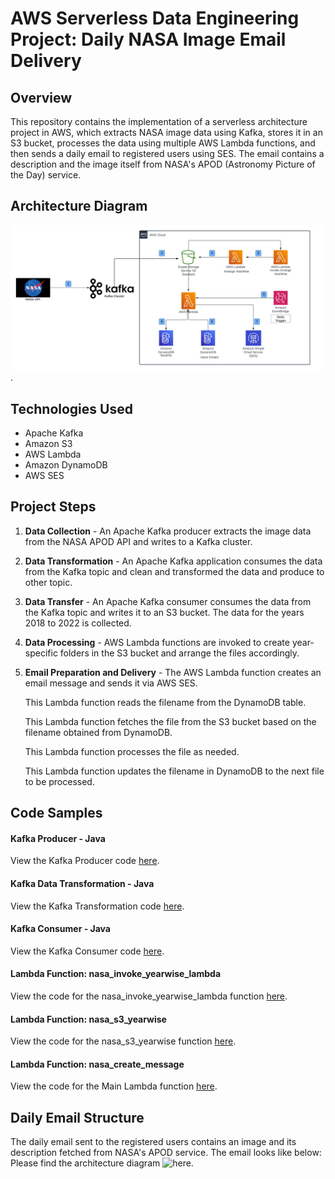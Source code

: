 # AWS Serverless Data Engineering Project: Daily NASA Image Email Delivery

## Overview

This repository contains the implementation of a serverless architecture project in AWS, which extracts NASA image data using Kafka, stores it in an S3 bucket, processes the data using multiple AWS Lambda functions, and then sends a daily email to registered users using SES. The email contains a description and the image itself from NASA's APOD (Astronomy Picture of the Day) service.

## Architecture Diagram
![here](https://github.com/mudit-mishra8/NASA-Daily/blob/main/nasa%20(3).png).

## Technologies Used

- Apache Kafka
- Amazon S3
- AWS Lambda
- Amazon DynamoDB
- AWS SES

## Project Steps

1. **Data Collection** - An Apache Kafka producer extracts the image data from the NASA APOD API and writes to a Kafka cluster.
2. **Data Transformation** - An Apache Kafka application consumes the data from the Kafka topic and clean and transformed the data and produce to other topic. 
3. **Data Transfer** - An Apache Kafka consumer consumes the data from the Kafka topic and writes it to an S3 bucket. The data for the years 2018 to 2022 is collected.
4. **Data Processing** - AWS Lambda functions are invoked to create year-specific folders in the S3 bucket and arrange the files accordingly.
5. **Email Preparation and Delivery** - The AWS Lambda function creates an email message and sends it via AWS SES.
   
    This Lambda function reads the filename from the DynamoDB table.
   
    This Lambda function fetches the file from the S3 bucket based on the filename obtained from DynamoDB.
   
    This Lambda function processes the file as needed.
   
    This Lambda function updates the filename in DynamoDB to the next file to be processed.

## Code Samples

#### Kafka Producer - Java

View the Kafka Producer code [here](https://github.com/mudit-mishra8/NASA-Daily/blob/main/nasa_producer.java).

#### Kafka Data Transformation - Java

View the Kafka Transformation code [here](https://github.com/mudit-mishra8/NASA-Daily/blob/main/nasa_transformation_application.java).

#### Kafka Consumer - Java

View the Kafka Consumer code [here](link-to-kafka-consumer-file).

#### Lambda Function: nasa_invoke_yearwise_lambda

View the code for the nasa_invoke_yearwise_lambda function [here](link-to-nasa-invoke-yearwise-lambda-function-file).

#### Lambda Function: nasa_s3_yearwise

View the code for the nasa_s3_yearwise function [here](link-to-nasa-s3-yearwise-function-file).

#### Lambda Function: nasa_create_message

View the code for the Main Lambda function [here](link-to-main-lambda-function-file).

## Daily Email Structure

The daily email sent to the registered users contains an image and its description fetched from NASA's APOD service. The email looks like below: 
Please find the architecture diagram ![here](link-to-architecture-diagram).


